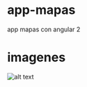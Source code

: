 # app-mapas
app mapas con angular 2

# imagenes
![alt text](http://drive.google.com/uc?export=view&id=0B59gRQNNhnGuRHUzQVhlVWIzck0 "Captura uno")